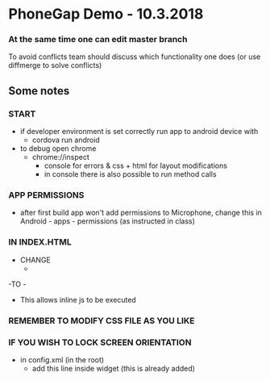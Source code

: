 # PhoneGap Demo - 10.3.2018

### At the same time one can edit master branch
To avoid conflicts team should discuss which functionality one does (or use diffmerge to solve conflicts)

## Some notes

### START
- if developer environment is set correctly run app to android device with
	- cordova run android
- to debug open chrome
	- chrome://inspect
		- console for errors & css + html for layout modifications
		- in console there is also possible to run method calls

### APP PERMISSIONS
- after first build app won't add permissions to Microphone, change this in Android - apps - permissions (as instructed in class)

### IN INDEX.HTML
- CHANGE
	- <meta http-equiv="Content-Security-Policy" content="default-src 'self' data: gap: https://ssl.gstatic.com 'unsafe-eval'; style-src 'self' 'unsafe-inline'; media-src *; img-src 'self' data: content:;">
-TO
	- <meta http-equiv="Content-Security-Policy" content="default-src 'self' 'unsafe-inline' data: gap: https://ssl.gstatic.com 'unsafe-eval'; style-src 'self' 'unsafe-inline'; media-src *; img-src 'self' data: content:;">
- This allows inline js to be executed

### REMEMBER TO MODIFY CSS FILE AS YOU LIKE

### IF YOU WISH TO LOCK SCREEN ORIENTATION
- in config.xml (in the root)
	- add this line inside widget (this is already added)
    <preference name="Orientation" value="portrait" />

